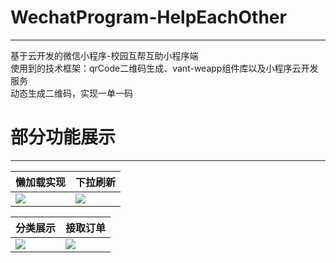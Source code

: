 # WechatProgram-HelpEachOther
***
基于云开发的微信小程序-校园互帮互助小程序端   
使用到的技术框架：qrCode二维码生成、vant-weapp组件库以及小程序云开发服务  
动态生成二维码，实现一单一码  

# 部分功能展示  
***
懒加载实现 |  下拉刷新
--- | ---
![](https://cdn.jsdelivr.net/gh/linhgf/PicGo/img/WeChatProgram-HelpEachOtherShow/20210331165912.gif) | ![](https://cdn.jsdelivr.net/gh/linhgf/PicGo/img/WeChatProgram-HelpEachOtherShow/20210331170612.gif)


分类展示   |  接取订单
--- | ---
![](https://cdn.jsdelivr.net/gh/linhgf/PicGo/img/WeChatProgram-HelpEachOtherShow/20210331170400.gif)   | ![](https://cdn.jsdelivr.net/gh/linhgf/PicGo/img/WeChatProgram-HelpEachOtherShow/20210331170455.gif)  


